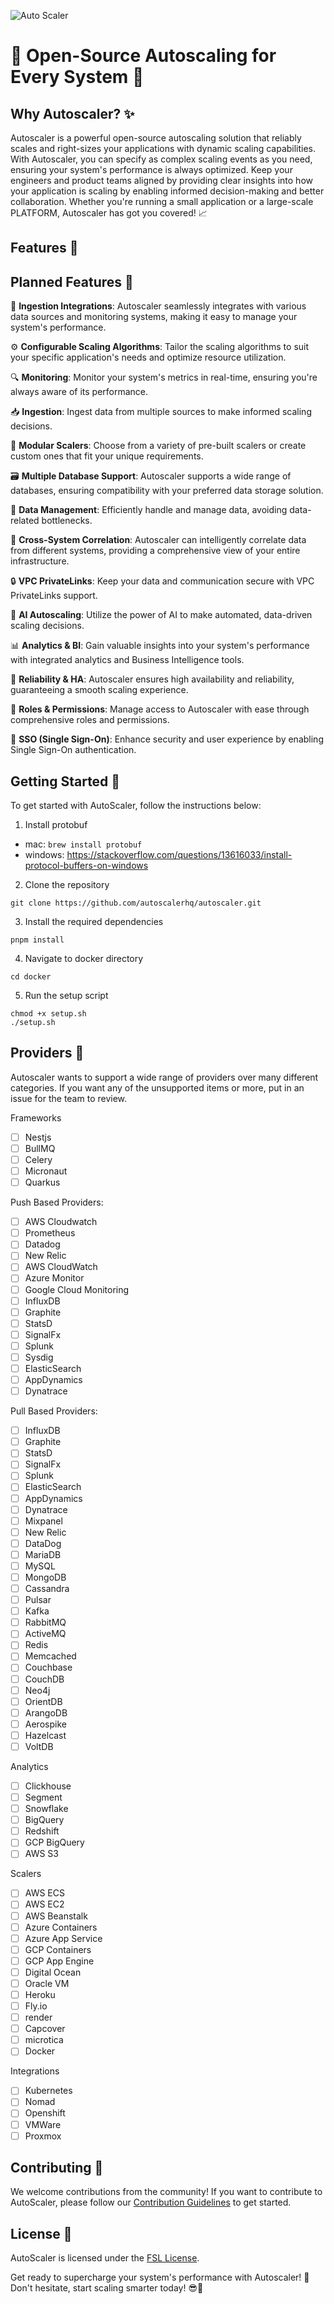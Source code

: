![Auto Scaler](assets/AutoScaler.png)

# 🚀 Open-Source Autoscaling for Every System 🚀

## Why Autoscaler? ✨
Autoscaler is a powerful open-source autoscaling solution that reliably scales and right-sizes your applications with dynamic scaling capabilities.
With Autoscaler, you can specify as complex scaling events as you need, ensuring your system's performance is always optimized.
Keep your engineers and product teams aligned by providing clear insights into how your application is scaling by enabling informed decision-making and better collaboration.
Whether you're running a small application or a large-scale PLATFORM, Autoscaler has got you covered! 📈

## Features 🎉

## Planned Features 🔧
🔌 **Ingestion Integrations**: Autoscaler seamlessly integrates with various data sources and monitoring systems, making it easy to manage your system's performance.

⚙️ **Configurable Scaling Algorithms**: Tailor the scaling algorithms to suit your specific application's needs and optimize resource utilization.

🔍 **Monitoring**: Monitor your system's metrics in real-time, ensuring you're always aware of its performance.

📥 **Ingestion**: Ingest data from multiple sources to make informed scaling decisions.

🧩 **Modular Scalers**: Choose from a variety of pre-built scalers or create custom ones that fit your unique requirements.

🗃️ **Multiple Database Support**: Autoscaler supports a wide range of databases, ensuring compatibility with your preferred data storage solution.

💾 **Data Management**: Efficiently handle and manage data, avoiding data-related bottlenecks.

🔗 **Cross-System Correlation**: Autoscaler can intelligently correlate data from different systems, providing a comprehensive view of your entire infrastructure.

🔒 **VPC PrivateLinks**: Keep your data and communication secure with VPC PrivateLinks support.

🤖 **AI Autoscaling**: Utilize the power of AI to make automated, data-driven scaling decisions.

📊 **Analytics & BI**: Gain valuable insights into your system's performance with integrated analytics and Business Intelligence tools.

🏃 **Reliability & HA**: Autoscaler ensures high availability and reliability, guaranteeing a smooth scaling experience.

🔑 **Roles & Permissions**: Manage access to Autoscaler with ease through comprehensive roles and permissions.

🔐 **SSO (Single Sign-On)**: Enhance security and user experience by enabling Single Sign-On authentication.

## Getting Started 🏁
To get started with AutoScaler, follow the instructions below:

1. Install protobuf
- mac: ```brew install protobuf```
- windows: https://stackoverflow.com/questions/13616033/install-protocol-buffers-on-windows

2. Clone the repository
```
git clone https://github.com/autoscalerhq/autoscaler.git
```

3. Install the required dependencies
```
pnpm install
```

4. Navigate to docker directory
```
cd docker
```

5. Run the setup script 
```
chmod +x setup.sh  
./setup.sh
```

## Providers 📡
Autoscaler wants to support a wide range of providers over many different categories.
If you want any of the unsupported items or more, put in an issue for the team to review.

Frameworks
- [ ] Nestjs
- [ ] BullMQ
- [ ] Celery
- [ ] Micronaut
- [ ] Quarkus

Push Based Providers:
- [ ] AWS Cloudwatch
- [ ] Prometheus
- [ ] Datadog
- [ ] New Relic
- [ ] AWS CloudWatch
- [ ] Azure Monitor
- [ ] Google Cloud Monitoring
- [ ] InfluxDB
- [ ] Graphite
- [ ] StatsD
- [ ] SignalFx
- [ ] Splunk
- [ ] Sysdig
- [ ] ElasticSearch
- [ ] AppDynamics
- [ ] Dynatrace

Pull Based Providers:
- [ ] InfluxDB
- [ ] Graphite
- [ ] StatsD
- [ ] SignalFx
- [ ] Splunk
- [ ] ElasticSearch
- [ ] AppDynamics
- [ ] Dynatrace
- [ ] Mixpanel
- [ ] New Relic
- [ ] DataDog
- [ ] MariaDB
- [ ] MySQL
- [ ] MongoDB
- [ ] Cassandra
- [ ] Pulsar
- [ ] Kafka
- [ ] RabbitMQ
- [ ] ActiveMQ
- [ ] Redis
- [ ] Memcached
- [ ] Couchbase
- [ ] CouchDB
- [ ] Neo4j
- [ ] OrientDB
- [ ] ArangoDB
- [ ] Aerospike
- [ ] Hazelcast
- [ ] VoltDB

Analytics
- [ ] Clickhouse
- [ ] Segment
- [ ] Snowflake
- [ ] BigQuery
- [ ] Redshift
- [ ] GCP BigQuery
- [ ] AWS S3

Scalers
- [ ] AWS ECS
- [ ] AWS EC2
- [ ] AWS Beanstalk
- [ ] Azure Containers
- [ ] Azure App Service
- [ ] GCP Containers
- [ ] GCP App Engine
- [ ] Digital Ocean
- [ ] Oracle VM
- [ ] Heroku
- [ ] Fly.io
- [ ] render
- [ ] Capcover
- [ ] microtica
- [ ] Docker

Integrations
- [ ] Kubernetes
- [ ] Nomad
- [ ] Openshift
- [ ] VMWare
- [ ] Proxmox

## Contributing 🤝
We welcome contributions from the community! If you want to contribute to AutoScaler, please follow our [Contribution Guidelines](./CONTRIBUTING.md) to get started.

## License 📜
AutoScaler is licensed under the [FSL License](./LICENSE).

Get ready to supercharge your system's performance with Autoscaler! 🚀 Don't hesitate, start scaling smarter today! 😎💪
